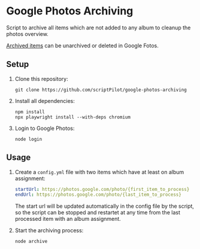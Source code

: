 # Google Photos Archiving

Script to archive all items which are not added to any album to cleanup the photos overview.

[Archived items](https://photos.google.com/archive) can be unarchived or deleted in Google Fotos.

## Setup

1. Clone this repository:

   ```
   git clone https://github.com/scriptPilot/google-photos-archiving
   ```

3. Install all dependencies:

   ```
   npm install
   npx playwright install --with-deps chromium
   ```

4. Login to Google Photos:

   ```
   node login
   ```

## Usage

1. Create a `config.yml` file with two items which have at least on album assignment:

   ```yml
   startUrl: https://photos.google.com/photo/{first_item_to_process}
   endUrl: https://photos.google.com/photo/{last_item_to_process}
   ```

   The start url will be updated automatically in the config file by the script, so the script can be stopped and restartet at any time from the last processed item with an album assignment.

2. Start the archiving process:

   ```
   node archive
   ```
